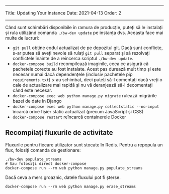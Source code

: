 - - -
Title: Updating Your Instance Date: 2021-04-13 Order: 2
- - -

Când sunt schimbări disponibile în ramura de producție, puteți să le instalați și rula utilizând comanda `./bw-dev update` pe instanța dvs. Aceasta face mai multe de lucruri:

- `git pull` obține codul actualizat de pe depozitul git. Dacă sunt conflicte, s-ar putea să aveți nevoie să rulați `git pull` separat și să rezolvați conflictele înainte de a reîncerca scriptul `./bw-dev update`.
- `docker-compose build` recompilează imaginile, ceea ce asigură că pachetele corecte au fost instalate. Acest pas durează mult timp și este necesar numai dacă dependențele (inclusiv pachetele pip `requirements.txt`) s-au schimbat, deci puteți să-l comentați dacă vreți o cale de actualizare mai rapidă și nu vă deranjează să-l decomentați când este necesar.
- `docker-compose exec web python manage.py migrate` rulează migrările bazei de date în Django
- `docker-compose exec web python manage.py collectstatic --no-input` încarcă orice fișier static actualizat (precum JavaScript și CSS)
- `docker-compose restart` reîncarcă containerele Docker

## Recompilați fluxurile de activitate

Fluxurile pentru fiecare utilizator sunt stocate în Redis. Pentru a repopula un flux, folosiți comanda de gestionare:

``` { .sh }
./bw-dev populate_streams
# Sau folosiți direct docker-compose
docker-compose run --rm web python manage.py populate_streams
```

Dacă ceva a mers groaznic, datele fluxului pot fi șterse.

``` { .sh }
docker-compose run --rm web python manage.py erase_streams
```
